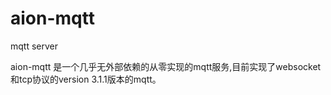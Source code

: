 # aion-mqtt
mqtt server

aion-mqtt 是一个几乎无外部依赖的从零实现的mqtt服务,目前实现了websocket和tcp协议的version 3.1.1版本的mqtt。
